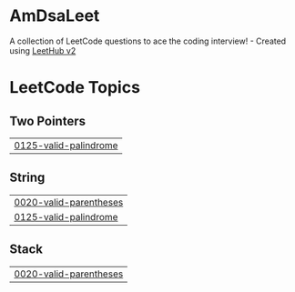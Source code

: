 # AmDsaLeet
A collection of LeetCode questions to ace the coding interview! - Created using [LeetHub v2](https://github.com/arunbhardwaj/LeetHub-2.0)

<!---LeetCode Topics Start-->
# LeetCode Topics
## Two Pointers
|  |
| ------- |
| [0125-valid-palindrome](https://github.com/arpitmohankar/AmDsaLeet/tree/master/0125-valid-palindrome) |
## String
|  |
| ------- |
| [0020-valid-parentheses](https://github.com/arpitmohankar/AmDsaLeet/tree/master/0020-valid-parentheses) |
| [0125-valid-palindrome](https://github.com/arpitmohankar/AmDsaLeet/tree/master/0125-valid-palindrome) |
## Stack
|  |
| ------- |
| [0020-valid-parentheses](https://github.com/arpitmohankar/AmDsaLeet/tree/master/0020-valid-parentheses) |
<!---LeetCode Topics End-->